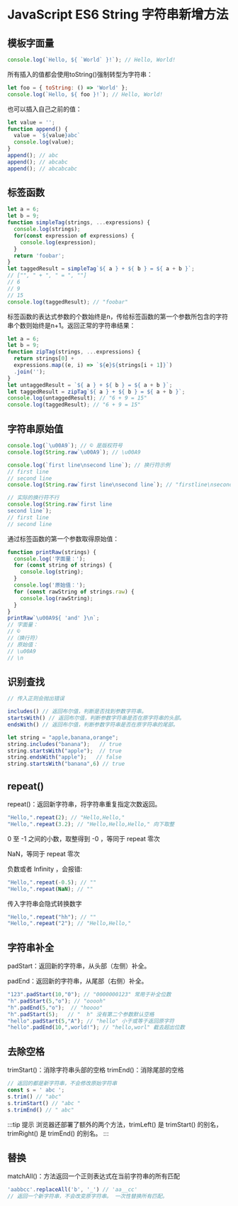 # JavaScript ES6 String 字符串新增方法

## 模板字面量

```js
console.log(`Hello, ${ `World` }!`); // Hello, World!
```
所有插入的值都会使用toString()强制转型为字符串：
```js
let foo = { toString: () => 'World' };
console.log(`Hello, ${ foo }!`); // Hello, World!
```
也可以插入自己之前的值：
```js
let value = '';
function append() {
  value = `${value}abc`
  console.log(value);
}
append(); // abc
append(); // abcabc
append(); // abcabcabc
```

## 标签函数
```js
let a = 6;
let b = 9;
function simpleTag(strings, ...expressions) {
  console.log(strings);
  for(const expression of expressions) {
    console.log(expression);
  }
  return 'foobar';
}
let taggedResult = simpleTag`${ a } + ${ b } = ${ a + b }`;
// ["", " + ", " = ", ""]
// 6
// 9
// 15
console.log(taggedResult); // "foobar"
```
标签函数的表达式参数的个数始终是n，传给标签函数的第一个参数所包含的字符串个数则始终是n+1。返回正常的字符串结果：
```js
let a = 6;
let b = 9;
function zipTag(strings, ...expressions) {
  return strings[0] +
  expressions.map((e, i) => `${e}${strings[i + 1]}`)
  .join('');
}
let untaggedResult = `${ a } + ${ b } = ${ a + b }`;
let taggedResult = zipTag`${ a } + ${ b } = ${ a + b }`;
console.log(untaggedResult); // "6 + 9 = 15"
console.log(taggedResult); // "6 + 9 = 15"
```
## 字符串原始值
```js
console.log(`\u00A9`); // © 是版权符号
console.log(String.raw`\u00A9`); // \u00A9

console.log(`first line\nsecond line`); // 换行符示例
// first line
// second line
console.log(String.raw`first line\nsecond line`); // "firstline\nsecond line"

// 实际的换行符不行
console.log(String.raw`first line
second line`);
// first line
// second line
```
通过标签函数的第一个参数取得原始值：
```js
function printRaw(strings) {
  console.log('字面量：');
  for (const string of strings) {
    console.log(string);
  }
  console.log('原始值：');
  for (const rawString of strings.raw) {
    console.log(rawString);
  }
}
printRaw`\u00A9${ 'and' }\n`;
// 字面量：
// ©
//（换行符）
// 原始值：
// \u00A9
// \n
```

## 识别查找

```js
// 传入正则会抛出错误

includes() // 返回布尔值，判断是否找到参数字符串。
startsWith() // 返回布尔值，判断参数字符串是否在原字符串的头部。
endsWith() // 返回布尔值，判断参数字符串是否在原字符串的尾部。

let string = "apple,banana,orange";
string.includes("banana");   // true
string.startsWith("apple");  // true
string.endsWith("apple");   // false
string.startsWith("banana",6) // true
```

## repeat()

repeat()：返回新字符串，将字符串重复指定次数返回。

```js
"Hello,".repeat(2); // "Hello,Hello,"
"Hello,".repeat(3.2); // "Hello,Hello,Hello," 向下取整
```

0 至 -1 之间的小数，取整得到 -0 ，等同于 repeat 零次

NaN，等同于 repeat 零次

负数或者 Infinity ，会报错:
```js
"Hello,".repeat(-0.5); // "" 
"Hello,".repeat(NaN); // "" 
```
传入字符串会隐式转换数字
```js
"Hello,".repeat("hh"); // ""
"Hello,".repeat("2"); // "Hello,Hello,"
```

## 字符串补全

padStart：返回新的字符串，从头部（左侧）补全。

padEnd：返回新的字符串，从尾部（右侧）补全。
```js
"123".padStart(10,"0"); // "0000000123" 常用于补全位数
"h".padStart(5,"o"); // "ooooh"
"h".padEnd(5,"o");  // "hoooo"
"h".padStart(5);   // "  h" 没有第二个参数默认空格
"hello".padStart(5,"A"); // "hello" 小于或等于返回原字符
"hello".padEnd(10,",world!"); // "hello,worl" 截去超出位数
```

## 去除空格

trimStart()：消除字符串头部的空格
trimEnd()：消除尾部的空格
```js
// 返回的都是新字符串，不会修改原始字符串
const s = ' abc ';
s.trim() // "abc"
s.trimStart() // "abc "
s.trimEnd() // " abc"
```
:::tip 提示
浏览器还部署了额外的两个方法，trimLeft() 是 trimStart() 的别名，trimRight() 是 trimEnd() 的别名。
:::

## 替换

matchAll()：方法返回一个正则表达式在当前字符串的所有匹配
```js
'aabbcc'.replaceAll('b', '_') // 'aa__cc'
// 返回一个新字符串，不会改变原字符串。 一次性替换所有匹配。
```
